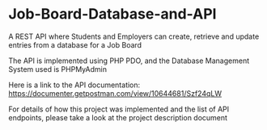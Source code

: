 # Job-Board-Database-and-API
A REST API where Students and Employers can create, retrieve and update entries from a database for a Job Board

The API is implemented using PHP PDO, and the Database Management System used is PHPMyAdmin

Here is a link to the API documentation: https://documenter.getpostman.com/view/10644681/Szf24qLW

For details of how this project was implemented and the list of API endpoints, please take a look at the project description document

